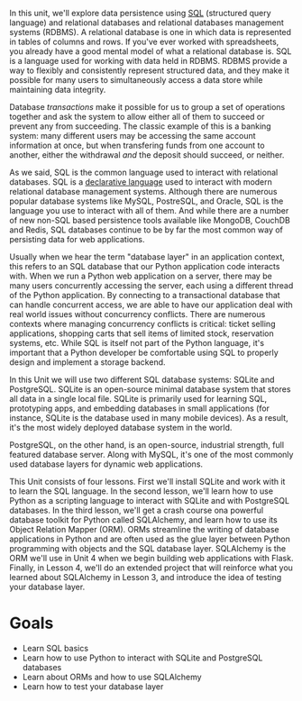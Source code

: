 <!-- 
name: Working with Databases Intro
author: Iain Duncan
type: intro
time: TBD
 -->
In this unit, we'll explore data persistence using [SQL](http://en.wikipedia.org/wiki/SQL) (structured query language) and relational databases and  relational databases management systems (RDBMS). A relational database is one in which data is represented in tables of columns and rows. If you've ever worked with spreadsheets, you already have a good mental model of what a relational database is. SQL is a language used for working with data held in RDBMS. RDBMS provide a way to flexibly and consistently represent structured data, and they make it possible for many users to simultaneously access a data store while maintaining data integrity. 

Database *transactions* make it possible for us to group a set of operations together and ask the system to allow either all of them to succeed or prevent any from succeeding. The classic example of this is a banking system: many different users may be accessing the same account information at once, but 
when transfering funds from one account to another, either the withdrawal *and*
the deposit should succeed, or neither.

As we said, SQL is the common language used to interact with relational databases. SQL is a [declarative language](http://en.wikipedia.org/wiki/Declarative_programming) used to interact with modern relational database management systems. Although there are numerous popular database systems like MySQL, PostreSQL, and Oracle, SQL is the language you use to interact with all of them. And while there are a number of new non-SQL based persistence 
tools available like MongoDB, CouchDB and Redis, SQL databases continue to be
by far the most common way of persisting data for web applications. 

Usually when we hear the term "database layer" in an application context, this refers to an SQL database that our Python application code interacts with. When we run a Python web application on a server, there may be many users concurrently accessing the server, each using a different thread of the Python application. By connecting to a transactional database that can handle concurrent access, we are able to have our application deal with real world issues without concurrency conflicts. There are numerous contexts where managing concurrency conflicts is critical: ticket selling applications,
shopping carts that sell items of limited stock, reservation systems, etc.
While SQL is itself not part of the Python language, it's important that a Python developer be comfortable using SQL to properly design and implement a storage backend.

In this Unit we will use two different SQL database systems: SQLite and PostgreSQL. SQLite is an open-source minimal database system that stores all data in a single local file. SQLite is primarily used for learning SQL, prototyping apps, and embedding databases in small applications (for instance, SQLite is the database used in many mobile devices). As a result, it's the most widely deployed database system in the world. 

PostgreSQL, on the other hand, is an open-source, industrial strength, full featured database server. Along with MySQL, it's one of the most commonly used database layers for dynamic web applications.

This Unit consists of four lessons. First we'll install SQLite and work with it to learn the SQL language. In the second lesson, we'll learn how to use Python as a scripting language to interact with SQLite and with PostgreSQL databases. In the third lesson, we'll get a crash course ona powerful database toolkit for Python called SQLAlchemy, and learn how to use its Object Relation Mapper (ORM). ORMs streamline the writing of database applications in Python and are often used as the glue layer between Python programming with objects and the SQL database layer. SQLAlchemy is the ORM we'll use in Unit 4 when we begin building web applications with Flask. Finally, in Lesson 4, we'll do an extended project that will reinforce what you learned about SQLAlchemy in Lesson 3, and introduce the idea of testing your database layer.

# Goals

*   Learn SQL basics 
*   Learn how to use Python to interact with SQLite and PostgreSQL databases
*   Learn about ORMs and how to use SQLAlchemy 
*   Learn how to test your database layer






